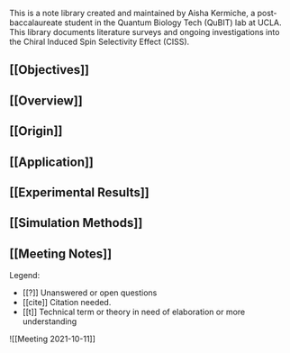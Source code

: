 This is a note library created and maintained by Aisha Kermiche, a post-baccalaureate student in the Quantum Biology Tech (QuBIT) lab at UCLA.  This library documents literature surveys and ongoing investigations into the Chiral Induced Spin Selectivity Effect (CISS). 

## [[Objectives]]
## [[Overview]]
## [[Origin]]
## [[Application]]
## [[Experimental Results]]
## [[Simulation Methods]]
## [[Meeting Notes]]

Legend:
- [[?]] Unanswered or open questions
- [[cite]] Citation needed. 
- [[t]] Technical term or theory in need of elaboration or more understanding

![[Meeting 2021-10-11]]